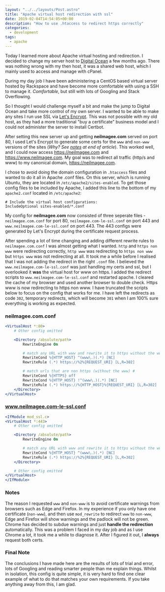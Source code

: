 ```yaml
---
layout: "../../layouts/Post.astro"
title: "Apache virtual host redirection with ssl"
date: 2019-02-04T14:54:05+00:00
description: "How to use .htaccess to redirect https correctly"
categories:
  - development
tags:
  - apache
---
```


Today I learned more about Apache virtual hosting and redirection. I decided to change my server host to [Digital Ocean](https://www.digitalocean.com) a few months ago. There was nothing wrong with my then host, it was a shared web host, which I mainly used to access and manage with cPanel.

During my day job I have been administering a CentOS based virtual server hosted by Rackspace and have become more comfortable with using a SSH to manage it. _Comfortable_, but still with lots of Googling and Stack Overflowing.

So I thought I would challenge myself a bit and make the jump to Digital Ocean and take more control of my own server. I wanted to be able to make any sites I run use SSL via [Let's Encrypt](https://letsencrypt.org/). This was not possible with my old host, as they had a more traditional "buy a certificate" business model and I could not administer the server to install Certbot.

After setting this new server up and getting **neilmagee.com** served on port 80, I used Let's Encrypt to generate some certs for the `www` and `non-www` versions of the sites (_Why? See [notes](#notes) at end of article_). This worked well, and I could now access https://neilmagee.com and https://www.neilmagee.com. My goal was to redirect all traffic (http/s and www) to my canonical domain, https://neilmagee.com.

<!--more-->

I chose to avoid doing the domain configuration in `.htaccess` files and wanted to do it all in Apache .conf files. On this server, which is running Ubuntu, they are located in `/etc/apache2/sites-enabled`. To get those config files to be included by Apache, I added this line to the bottom of my `apache2.conf` located in `/etc/apache2`:

```
# Include the virtual host configurations:
IncludeOptional sites-enabled/*.conf
```

My config for **neilmagee.com** now consisted of three seperate files - `neilmagee.com.conf` for port 80, `neilmagee.com-le-ssl.conf` on port 443 and `www.neilmagee.com-le-ssl.conf` on port 443. The 443 configs were generated by Let's Encrypt during the certificate request process.

After spending a lot of time changing and adding different rewrite rules to `neilmagee.com.conf` I was almost getting what I wanted. `http` and `https non www` were redirecting correctly, `http www` was redirecting to `https non www` but `https www` was not redirecting at all. It took me a while before I realised that I was not adding the redirect in the right `.conf` file. I believed the `www.neilmagee.com-le-ssl.conf` was just handling my certs and ssl, but I overlooked it **was** the virtual host for www on https. I added the redirect scripts to `www.neilmagee.com-le-ssl.conf` and restarted apache. I cleared the cache of my browser and used another browser to double check. Https www is now redirecting to https non www. I have truncated the scripts below to focus on the config that works for me. I have left the redirects as code `302`, temporary redirects, which will become `301` when I am 100% sure everything is working as expected.

### neilmagee.com.conf

```apache
<VirtualHost *:80>
    # Other config omitted

    <Directory /absolute/path>
        RewriteEngine On

        # match any URL with www and rewrite it to https without the www #
        RewriteCond %{HTTP_HOST} ^(www\.)(.*) [NC]
        RewriteRule (.*) https://%2%{REQUEST_URI} [L,R=302]

        # match urls that are non https (without the www) #
        RewriteCond %{HTTPS} off
        RewriteCond %{HTTP_HOST} !^(www\.)(.*) [NC]
        RewriteRule (.*) https://%{HTTP_HOST}%{REQUEST_URI} [L,R=302]
    </Directory>
</VirtualHost>
```

### www.neilmagee.com-le-ssl.conf

```apache
<IfModule mod_ssl.c>
<VirtualHost *:443>
    # Other config omitted

    <Directory /absolute/path>
        RewriteEngine On

        # match any URL with www and rewrite it to https without the www
        RewriteCond %{HTTP_HOST} ^(www\.)(.*) [NC]
        RewriteRule (.*) https://%2%{REQUEST_URI} [L,R=302]
    </Directory>

    # Other config emitted
</VirtualHost>
</IfModule>
```

### Notes

The reason I requested `www` and `non-www` is to avoid certificate warnings from browsers such as Edge and Firefox. In my experience if you only have one certificate (`non-www`), and then use `mod_rewrite` to redirect `www` to `non-www`, Edge and Firefox will show warnings and the padlock will not be green. Chrome has decided to subdue warnings and just **handle the redirection** automatically. This was a problem I faced in my day job and as I use Chrome a lot, it took me a while to diagnose it. After I figured it out, I **always** request both certs.

### Final Note

The conclusions I have made here are the results of lots of trial and error, lots of Googling and reading smarter people than me explain things. Whilst in isolation, this config is quite simple, it is very hard to find one clear example of what to do that matches your own requirements. If you take anything away from this, I am glad.
